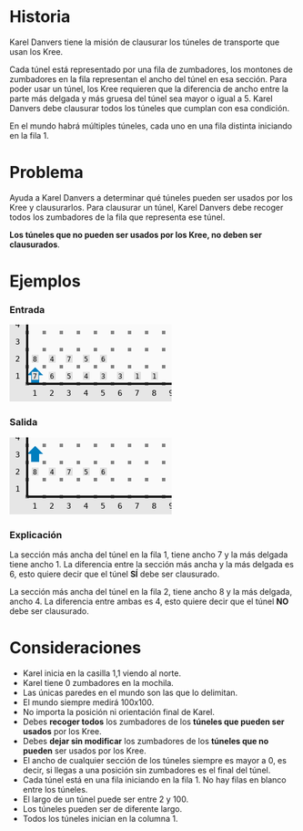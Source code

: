 # Historia

Karel Danvers tiene la misión de clausurar los túneles de transporte que usan los Kree. 

Cada túnel está representado por una fila de zumbadores, los montones de zumbadores en la fila representan el ancho del túnel en esa sección. Para poder usar un túnel, los Kree requieren que la diferencia de ancho entre la parte más delgada y más gruesa del túnel sea mayor o igual a $5$. Karel Danvers debe clausurar todos los túneles que cumplan con esa condición.

En el mundo habrá múltiples túneles, cada uno en una fila distinta iniciando en la fila 1. 

# Problema

Ayuda a Karel Danvers a determinar qué túneles pueden ser usados por los Kree y clausurarlos.  Para clausurar un túnel, Karel Danvers debe recoger todos los zumbadores de la fila que representa ese túnel.

**Los túneles que no pueden ser usados por los Kree, no deben ser clausurados**.

# Ejemplos

### Entrada

![Entrada1](sample.3x8.in.png)

### Salida

![Salida1](sample.3x8.out.png)

### Explicación

La sección más ancha del túnel en la fila 1, tiene ancho 7 y la más delgada tiene ancho 1. La diferencia entre la sección más ancha y la más delgada es 6, esto quiere decir que el túnel **SÍ** debe ser clausurado.

La sección más ancha del túnel en la fila 2, tiene ancho 8 y la más delgada, ancho 4. La diferencia entre ambas es 4, esto quiere decir que el túnel **NO** debe ser clausurado.

# Consideraciones

* Karel inicia en la casilla 1,1 viendo al norte.
* Karel tiene 0 zumbadores en la mochila.
* Las únicas paredes en el mundo son las que lo delimitan.
* El mundo siempre medirá 100x100.
* No importa la posición ni orientación final de Karel.
* Debes **recoger todos** los zumbadores de los **túneles que pueden ser usados** por los Kree.
* Debes **dejar sin modificar** los zumbadores de los **túneles que no pueden** ser usados por los Kree.
* El ancho de cualquier sección de los túneles siempre es mayor a 0, es decir, si llegas a una posición sin zumbadores es el final del túnel.
* Cada túnel está en una fila iniciando en la fila 1. No hay filas en blanco entre los túneles.
* El largo de un túnel puede ser entre 2 y 100.
* Los túneles pueden ser de diferente largo.
* Todos los túneles inician en la columna 1.
